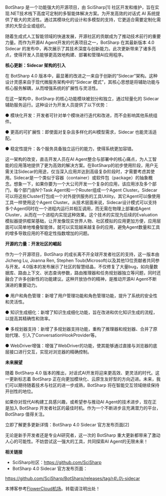 
BotSharp 是一个功能强大的开源项目，由 SciSharp\[1] 社区开发和维护，旨在实现.NET技术栈下高度可定制的多智能体解决方案。为开发高效的对话式 AI 系统提供了极大的灵活性。通过其模块化的设计和多模型的支持，它更适合需要定制化需求的大型企业或组织。


随着生成式人工智能领域的快速发展，开源社区的贡献成为了推动技术前行的重要力量。而作为开源AI Agent开发的代表项目之一，BotSharp 在其最新版本 4\.0 Sidecar 的发布中，再次展示了其技术深度与创新能力。此次更新带来了诸多亮点，使得开发人员能够更高效地构建、部署和管理AI应用程序。


**核心更新：Sidecar 架构的引入**


在 BotSharp 4\.0 版本中，最显著的改进之一来自于创新的“Sidecar”架构。这种设计灵感来自于现代微服务架构中的“Sidecar 模式”，其核心思想是将辅助功能与核心服务解耦，从而增强系统的扩展性与灵活性。


在这一架构中，BotSharp 的核心功能模块被划分和独立，通过轻量化的 Sidecar 辅助服务运行。这种设计为开发人员提供了以下优势：


● 模块化开发：开发者可针对单个模块进行迭代和改进，而不会影响其他系统组件。


● 更高的可扩展性：即使面对复杂且多样化的AI模型需求，Sidecar 也能灵活适配。


● 稳定性提升：各个服务具备独立运行的能力，使得系统更加容错。


这一架构的改变，直击开发人员在AI Agent整合与部署中的核心痛点，为人工智能的应用落地提供了更为高效的解决方案。在BotSharp的初步使用阶段，用户无需关注Sidecar的用途，仅当深入应用并达到高级复杂阶段时，才需要考虑其使用。Sidecar是一个类似于容器（container）或软件包（package）的抽象概念。想象一下，如果你要为一个大公司开发一个复杂的应用，该应用涉及多个部门，每个部门由N个Task Agent和一个Router组成一个Agent Cluster。Sidecar可以将这些Cluster打包成一个对外提供服务的工具Utility。其它Agent可以像使用工具一样使用这个Agent Cluster。从技术层面来说，Sidecar设计模式可以支持多个Agent同时在一个进程内运行并相互调用，而无需在物理上部署成Agent Cluster，从而在一个进程内实现这种效果。这个技术的实现为后续的Evaluation模拟器提供框架基础，让开发像现实世界人物、社区模拟的应用更加方便，应用层面可以简单地堆叠智能体，就可以实现越来越复杂的应用，避免Agent数量和工具的增多导致应用的不稳定性指数增加的问题。


**开源的力量：开发社区的崛起**


作为一个开源项目，BotSharp 的成长离不开全球开发者社区的支持，这一版本由Jicheng Lu, Joanna Ren, Stephen Toub(Microsoft)以及其他13位贡献者共同参与开发。4\.0版本的发布展示了社区的智慧结晶，不仅修复了大量bug，如向量数据库、路由上下文、状态查询参数，路由推理器和任务规划器独立等问题，同时还融合了许多创新性的功能建议。这种开放协作的精神，是推动开源AI Agent不断演进的重要动力。


● 用户和角色管理：新增了用户管理功能和角色管理功能，提升了系统的安全性和灵活性。


● 知识生成细化：新增了知识生成细化功能，旨在改进和优化知识生成的流程，以提高其精确性和效率。


● 多规划器支持：新增了多规划器支持功能，重构了推理器和规划器、合并了原始代理、引入了ConversationHookProvider等。


● WebDriver增强：增强了WebDriver的功能，使其能够通过直接与浏览器的底层接口进行交互，实现对浏览器的精确控制。


**未来展望**


随着 BotSharp 4\.0 版本的推出，对话式AI开发将迎来更高效、更灵活的时代。这一更新标志着 BotSharp 正在向更加模块化、云原生友好型的方向迈进。未来，我们可以期待随着技术与社区的进一步成熟，BotSharp 将在智能交互领域继续保持开创性的地位。


如果你对现代AI构建工具感兴趣，或希望参与推动AI Agent的技术进步，现在正是加入 BotSharp 开发者社区的最佳时机。作为一个不断进步且充满潜力的平台，BotSharp 值得关注。


立即了解更多更新详情：BotSharp 4\.0 Sidecar 官方发布页面\[2]


无论是新手开发者还是专业AI研究者，这一次的 BotSharp 重大更新都带来了激动人心的可能性。不妨尝试这一强大的工具，共同探索AI Agent的无限未来！


**相关链接**


* SciSharp社区：https://github.com/SciSharp
* BotSharp 4\.0 Sidecar 官方发布页面：


https://github.com/SciSharp/BotSharp/releases/tag/r4\.0\-sidecar


 本博客参考[FlowerCloud机场](https://hushicha.org)。转载请注明出处！
